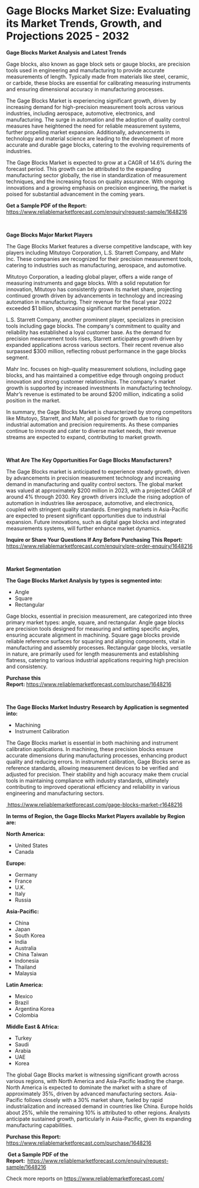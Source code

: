 <p><h1>Gage Blocks Market Size: Evaluating its Market Trends, Growth, and Projections 2025 - 2032</h1></p><p><strong>Gage Blocks Market Analysis and Latest Trends</strong></p>
<p><p>Gage blocks, also known as gage block sets or gauge blocks, are precision tools used in engineering and manufacturing to provide accurate measurements of length. Typically made from materials like steel, ceramic, or carbide, these blocks are essential for calibrating measuring instruments and ensuring dimensional accuracy in manufacturing processes.</p><p>The Gage Blocks Market is experiencing significant growth, driven by increasing demand for high-precision measurement tools across various industries, including aerospace, automotive, electronics, and manufacturing. The surge in automation and the adoption of quality control measures have heightened the need for reliable measurement systems, further propelling market expansion. Additionally, advancements in technology and material science are leading to the development of more accurate and durable gage blocks, catering to the evolving requirements of industries.</p><p>The Gage Blocks Market is expected to grow at a CAGR of 14.6% during the forecast period. This growth can be attributed to the expanding manufacturing sector globally, the rise in standardization of measurement techniques, and the increasing focus on quality assurance. With ongoing innovations and a growing emphasis on precision engineering, the market is poised for substantial advancement in the coming years.</p></p>
<p><strong>Get a Sample PDF of the Report:&nbsp;</strong> <a href="https://www.reliablemarketforecast.com/enquiry/request-sample/1648216?utm_campaign=2485&utm_medium=2&utm_source=Github&utm_content=ia&utm_term=22022025&utm_id=gage-blocks">https://www.reliablemarketforecast.com/enquiry/request-sample/1648216</a></p>
<p>&nbsp;</p>
<p><strong>Gage Blocks Major Market Players</strong></p>
<p><p>The Gage Blocks Market features a diverse competitive landscape, with key players including Mitutoyo Corporation, L.S. Starrett Company, and Mahr Inc. These companies are recognized for their precision measurement tools, catering to industries such as manufacturing, aerospace, and automotive.</p><p>Mitutoyo Corporation, a leading global player, offers a wide range of measuring instruments and gage blocks. With a solid reputation for innovation, Mitutoyo has consistently grown its market share, projecting continued growth driven by advancements in technology and increasing automation in manufacturing. Their revenue for the fiscal year 2022 exceeded $1 billion, showcasing significant market penetration.</p><p>L.S. Starrett Company, another prominent player, specializes in precision tools including gage blocks. The company's commitment to quality and reliability has established a loyal customer base. As the demand for precision measurement tools rises, Starrett anticipates growth driven by expanded applications across various sectors. Their recent revenue also surpassed $300 million, reflecting robust performance in the gage blocks segment.</p><p>Mahr Inc. focuses on high-quality measurement solutions, including gage blocks, and has maintained a competitive edge through ongoing product innovation and strong customer relationships. The company's market growth is supported by increased investments in manufacturing technology. Mahr’s revenue is estimated to be around $200 million, indicating a solid position in the market.</p><p>In summary, the Gage Blocks Market is characterized by strong competitors like Mitutoyo, Starrett, and Mahr, all poised for growth due to rising industrial automation and precision requirements. As these companies continue to innovate and cater to diverse market needs, their revenue streams are expected to expand, contributing to market growth.</p></p>
<p>&nbsp;</p>
<p><strong>What Are The Key Opportunities For Gage Blocks Manufacturers?</strong></p>
<p><p>The Gage Blocks market is anticipated to experience steady growth, driven by advancements in precision measurement technology and increasing demand in manufacturing and quality control sectors. The global market was valued at approximately $200 million in 2023, with a projected CAGR of around 4% through 2030. Key growth drivers include the rising adoption of automation in industries like aerospace, automotive, and electronics, coupled with stringent quality standards. Emerging markets in Asia-Pacific are expected to present significant opportunities due to industrial expansion. Future innovations, such as digital gage blocks and integrated measurements systems, will further enhance market dynamics.</p></p>
<p><strong>Inquire or Share Your Questions If Any Before Purchasing This Report:</strong> <a href="https://www.reliablemarketforecast.com/enquiry/pre-order-enquiry/1648216?utm_campaign=2485&utm_medium=2&utm_source=Github&utm_content=ia&utm_term=22022025&utm_id=gage-blocks">https://www.reliablemarketforecast.com/enquiry/pre-order-enquiry/1648216</a></p>
<p>&nbsp;</p>
<p><strong>Market Segmentation</strong></p>
<p><strong>The Gage Blocks Market Analysis by types is segmented into:</strong></p>
<p><ul><li>Angle</li><li>Square</li><li>Rectangular</li></ul></p>
<p><p>Gage blocks, essential in precision measurement, are categorized into three primary market types: angle, square, and rectangular. Angle gage blocks are precision tools designed for measuring and setting specific angles, ensuring accurate alignment in machining. Square gage blocks provide reliable reference surfaces for squaring and aligning components, vital in manufacturing and assembly processes. Rectangular gage blocks, versatile in nature, are primarily used for length measurements and establishing flatness, catering to various industrial applications requiring high precision and consistency.</p></p>
<p><strong>Purchase this Report:&nbsp;</strong><a href="https://www.reliablemarketforecast.com/purchase/1648216?utm_campaign=2485&utm_medium=2&utm_source=Github&utm_content=ia&utm_term=22022025&utm_id=gage-blocks">https://www.reliablemarketforecast.com/purchase/1648216</a></p>
<p>&nbsp;</p>
<p><strong>The Gage Blocks Market Industry Research by Application is segmented into:</strong></p>
<p><ul><li>Machining</li><li>Instrument Calibration</li></ul></p>
<p><p>The Gage Blocks market is essential in both machining and instrument calibration applications. In machining, these precision blocks ensure accurate dimensions during manufacturing processes, enhancing product quality and reducing errors. In instrument calibration, Gage Blocks serve as reference standards, allowing measurement devices to be verified and adjusted for precision. Their stability and high accuracy make them crucial tools in maintaining compliance with industry standards, ultimately contributing to improved operational efficiency and reliability in various engineering and manufacturing sectors.</p></p>
<p><a href="https://www.reliablemarketforecast.com/gage-blocks-market-r1648216?utm_campaign=2485&utm_medium=2&utm_source=Github&utm_content=ia&utm_term=22022025&utm_id=gage-blocks">&nbsp;https://www.reliablemarketforecast.com/gage-blocks-market-r1648216</a></p>
<p><strong>In terms of Region, the Gage Blocks Market Players available by Region are:</strong></p>
<p>
    <p> <strong> North America: </strong>
        <ul>
            <li>United States</li>
            <li>Canada</li>
        </ul>
        </p> 
    <p> <strong> Europe: </strong>
        <ul>
            <li>Germany</li>
            <li>France</li>
            <li>U.K.</li>
            <li>Italy</li>
            <li>Russia</li>
        </ul>
        </p> 
    <p> <strong> Asia-Pacific: </strong>
        <ul>
            <li>China</li>
            <li>Japan</li>
            <li>South Korea</li>
            <li>India</li>
            <li>Australia</li>
            <li>China Taiwan</li>
            <li>Indonesia</li>
            <li>Thailand</li>
            <li>Malaysia</li>
        </ul>
        </p> 
    <p> <strong> Latin America: </strong>
        <ul>
            <li>Mexico</li>
            <li>Brazil</li>
            <li>Argentina Korea</li>
            <li>Colombia</li>
        </ul>
        </p> 
    <p> <strong> Middle East & Africa: </strong>
        <ul>
            <li>Turkey</li>
            <li>Saudi</li>
            <li>Arabia</li>
            <li>UAE</li>
            <li>Korea</li>
        </ul>
    </p>
    </p>
<p><p>The global Gage Blocks market is witnessing significant growth across various regions, with North America and Asia-Pacific leading the charge. North America is expected to dominate the market with a share of approximately 35%, driven by advanced manufacturing sectors. Asia-Pacific follows closely with a 30% market share, fueled by rapid industrialization and increased demand in countries like China. Europe holds about 25%, while the remaining 10% is attributed to other regions. Analysts anticipate sustained growth, particularly in Asia-Pacific, given its expanding manufacturing capabilities.</p></p>
<p><strong>Purchase this Report: </strong><a href="https://www.reliablemarketforecast.com/purchase/1648216?utm_campaign=2485&utm_medium=2&utm_source=Github&utm_content=ia&utm_term=22022025&utm_id=gage-blocks">https://www.reliablemarketforecast.com/purchase/1648216</a></p>
<p>&nbsp;<strong>Get a Sample PDF of the Report:&nbsp;&nbsp;</strong><a href="https://www.reliablemarketforecast.com/enquiry/request-sample/1648216?utm_campaign=2485&utm_medium=2&utm_source=Github&utm_content=ia&utm_term=22022025&utm_id=gage-blocks">https://www.reliablemarketforecast.com/enquiry/request-sample/1648216</a></p>
<p><strong></strong></p>
<p>Check more reports on <a href="https://www.reliablemarketforecast.com/?utm_campaign=2485&utm_medium=2&utm_source=Github&utm_content=ia&utm_term=22022025&utm_id=gage-blocks">https://www.reliablemarketforecast.com/</a></p>